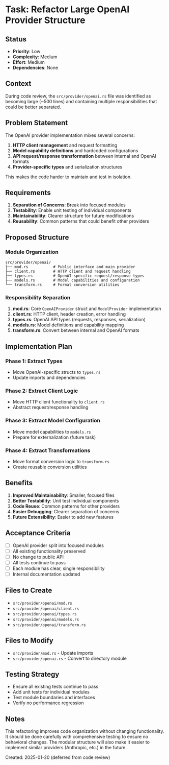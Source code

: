 # Task: Refactor Large OpenAI Provider Structure

## Status
- **Priority**: Low
- **Complexity**: Medium
- **Effort**: Medium  
- **Dependencies**: None

## Context
During code review, the `src/provider/openai.rs` file was identified as becoming large (~500 lines) and containing multiple responsibilities that could be better separated.

## Problem Statement
The OpenAI provider implementation mixes several concerns:
1. **HTTP client management** and request formatting
2. **Model capability definitions** and hardcoded configurations
3. **API request/response transformation** between internal and OpenAI formats
4. **Provider-specific types** and serialization structures

This makes the code harder to maintain and test in isolation.

## Requirements
1. **Separation of Concerns**: Break into focused modules
2. **Testability**: Enable unit testing of individual components
3. **Maintainability**: Clearer structure for future modifications
4. **Reusability**: Common patterns that could benefit other providers

## Proposed Structure

### Module Organization
```
src/provider/openai/
├── mod.rs           # Public interface and main provider
├── client.rs        # HTTP client and request handling
├── types.rs         # OpenAI-specific request/response types
├── models.rs        # Model capabilities and configuration
└── transform.rs     # Format conversion utilities
```

### Responsibility Separation
1. **mod.rs**: Core `OpenAIProvider` struct and `ModelProvider` implementation
2. **client.rs**: HTTP client, header creation, error handling
3. **types.rs**: OpenAI API types (requests, responses, serialization)
4. **models.rs**: Model definitions and capability mapping
5. **transform.rs**: Convert between internal and OpenAI formats

## Implementation Plan

### Phase 1: Extract Types
- Move OpenAI-specific structs to `types.rs`
- Update imports and dependencies

### Phase 2: Extract Client Logic  
- Move HTTP client functionality to `client.rs`
- Abstract request/response handling

### Phase 3: Extract Model Configuration
- Move model capabilities to `models.rs`
- Prepare for externalization (future task)

### Phase 4: Extract Transformations
- Move format conversion logic to `transform.rs`
- Create reusable conversion utilities

## Benefits
1. **Improved Maintainability**: Smaller, focused files
2. **Better Testability**: Unit test individual components
3. **Code Reuse**: Common patterns for other providers
4. **Easier Debugging**: Clearer separation of concerns
5. **Future Extensibility**: Easier to add new features

## Acceptance Criteria
- [ ] OpenAI provider split into focused modules
- [ ] All existing functionality preserved
- [ ] No change to public API
- [ ] All tests continue to pass
- [ ] Each module has clear, single responsibility
- [ ] Internal documentation updated

## Files to Create
- `src/provider/openai/mod.rs`
- `src/provider/openai/client.rs`
- `src/provider/openai/types.rs`
- `src/provider/openai/models.rs`  
- `src/provider/openai/transform.rs`

## Files to Modify
- `src/provider/mod.rs` - Update imports
- `src/provider/openai.rs` - Convert to directory module

## Testing Strategy
- Ensure all existing tests continue to pass
- Add unit tests for individual modules
- Test module boundaries and interfaces
- Verify no performance regression

## Notes
This refactoring improves code organization without changing functionality. It should be done carefully with comprehensive testing to ensure no behavioral changes. The modular structure will also make it easier to implement similar providers (Anthropic, etc.) in the future.

Created: 2025-01-20 (deferred from code review)